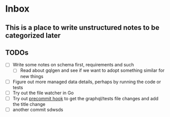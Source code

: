 # Inbox

## This is a place to write unstructured notes to be categorized later

## TODOs
- [ ] Write some notes on schema first, requirements and such
  - [ ] Read about gqlgen and see if we want to adopt something similar for new things
- [ ] Figure out more managed data details, perhaps by running the code or tests
- [ ] Try out the file watcher in Go
- [ ] Try out [precommit hook](https://pre-commit.com/#contributing) to get the graphql/tests file changes and add the title change
- [ ] another commit sdwsds
